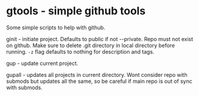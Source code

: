 # gtools - simple github tools

Some simple scripts to help with github.

ginit - initiate project. Defaults to public if not --private. Repo must not exist on github. Make sure to delete .git directory in local directory before running. `-z` flag defaults to nothing for description and tags.

gup - update current project.

gupall - updates all projects in current directory. Wont consider repo with submods but updates all the same, so be careful if main repo is out of sync with submods.
